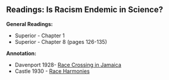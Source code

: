 ## Readings: Is Racism Endemic in Science?

**General Readings:**
* Superior - Chapter 1
* Superior - Chapter 8 (pages 126-135)

**Annotation:**
* Davenport 1928- [Race Crossing in Jamaica](https://www-jstor-org.ezproxy.bu.edu/stable/7978?sid=primo?sid=primo)
* Castle 1930 - [Race Harmonies](https://www-science-org.ezproxy.bu.edu/doi/10.1126/science.71.1850.603)
